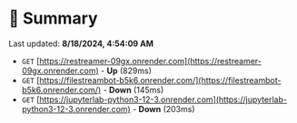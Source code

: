 # 📖 Summary
Last updated: **8/18/2024, 4:54:09 AM**

- `GET` [https://restreamer-09gx.onrender.com](https://restreamer-09gx.onrender.com) - **Up** (829ms)
- `GET` [https://filestreambot-b5k6.onrender.com/](https://filestreambot-b5k6.onrender.com/) - **Down** (145ms)
- `GET` [https://jupyterlab-python3-12-3.onrender.com](https://jupyterlab-python3-12-3.onrender.com) - **Down** (203ms)
